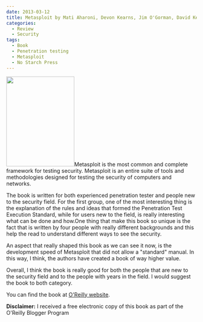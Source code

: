 ```yaml
---
date: 2013-03-12
title: Metasploit by Mati Aharoni, Devon Kearns, Jim O'Gorman, David Kennedy (No Starch Press)
categories:
  - Review
  - Security
tags:
  - Book
  - Penetration testing
  - Metasploit
  - No Starch Press
---
```

<img class="alignleft" alt="" src="http://akamaicovers.oreilly.com/images/9781593272883/cat.gif" width="180" height="238" />Metasploit is the most common and complete framework for testing security. Metasploit is an entire suite of tools and methodologies designed for testing the security of computers and networks.

The book is written for both experienced penetration tester and people new to the security field. For the first group, one of the most interesting thing is the explanation of the rules and ideas that formed the Penetration Test Execution Standard, while for users new to the field, is really interesting what can be done and how.<!--more-->One thing that make this book so unique is the fact that is written by four people with really different backgrounds and this help the read to understand different ways to see the security.

An aspect that really shaped this book as we can see it now, is the development speed of Metasploit that did not allow a "standard" manual. In this way, I think, the authors have created a book of way higher value.

Overall, I think the book is really good for both the people that are new to the security field and to the people with years in the field. I would suggest the book to both category.

You can find the book at [O'Reilly website](http://shop.oreilly.com/product/9781593272883.do).

**Disclaimer:** I received a free electronic copy of this book as part of the O'Reilly Blogger Program
